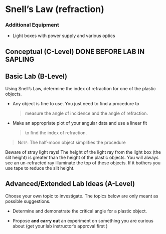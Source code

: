# Snell’s Law (refraction)

### Additional Equipment

-   Light boxes with power supply and various optics

## Conceptual (C-Level) DONE BEFORE LAB IN SAPLING

## Basic Lab (B-Level)

Using Snell’s Law, determine the index of refraction for one of the
plastic objects.

-   Any object is fine to use. You just need to find a procedure to
    > measure the angle of incidence and the angle of refraction.

-   Make an appropriate plot of your angular data and use a linear fit
    > to find the index of refraction.

> <span style="font-variant:small-caps;">Note</span>: The half-moon
> object simplifies the procedure

Beware of stray light rays! The height of the light ray from the light
box (the slit height) is greater than the height of the plastic objects.
You will always see an un-refracted ray illuminate the top of these
objects. If it bothers you use tape to reduce the slit height.

## Advanced/Extended Lab Ideas (A-Level)

Choose your own topic to investigate. The topics below are only meant as
possible suggestions.

-   Determine and demonstrate the critical angle for a plastic object.

-   Propose **and carry out** an experiment on something you are curious
    about (get your lab instructor’s approval first )
